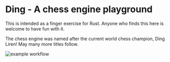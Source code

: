 # Ding - A chess engine playground

This is intended as a finger exercise for Rust. Anyone who finds this here is welcome to have fun with it.

The chess engine was named after the current world chess champion, Ding Liren! May many more titles follow.

![example workflow](https://github.com/kmerz/ding/actions/workflows/rust.yml/badge.svg)
